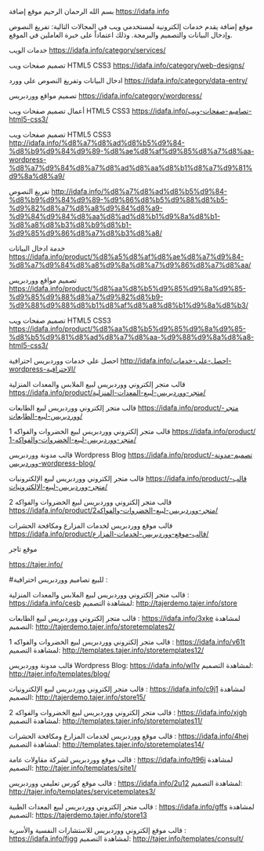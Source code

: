 بسم الله الرحمان الرحيم
موقع إضافة
https://idafa.info

موقع إضافة يقدم خدمات إلكترونية لمستخدمي ويب في المجالات التالية: 
تفريغ النصوص وإدخال البيانات والتصميم والبرمجة.
وذلك اعتماداً على خبرة العاملين في الموقع.

خدمات الويب
https://idafa.info/category/services/

تصميم صفحات ويب HTML5 CSS3
https://idafa.info/category/web-designs/

ادخال البيانات وتفريغ النصوص على وورد
https://idafa.info/category/data-entry/

تصميم مواقع ووردبريس
https://idafa.info/category/wordpress/

أعمال تصميم صفحات ويب HTML5 CSS3
https://idafa.info/تصاميم-صفحات-ويب-html5-css3/

تصميم صفحات ويب HTML5 CSS3
http://idafa.info/%d8%a7%d8%ad%d8%b5%d9%84-%d8%b9%d9%84%d9%89-%d8%ae%d8%af%d9%85%d8%a7%d8%aa-wordpress-%d8%a7%d9%84%d8%a7%d8%ad%d8%aa%d8%b1%d8%a7%d9%81%d9%8a%d8%a9/

تفريغ النصوص
http://idafa.info/%d8%a7%d8%ad%d8%b5%d9%84-%d8%b9%d9%84%d9%89-%d9%86%d8%b5%d9%88%d8%b5-%d9%82%d8%a7%d8%a8%d9%84%d8%a9-%d9%84%d9%84%d8%aa%d8%ad%d8%b1%d9%8a%d8%b1-%d8%a8%d8%b3%d8%b9%d8%b1-%d9%85%d9%86%d8%a7%d8%b3%d8%a8/

خدمة ادخال البيانات
https://idafa.info/product/%d8%a5%d8%af%d8%ae%d8%a7%d9%84-%d8%a7%d9%84%d8%a8%d9%8a%d8%a7%d9%86%d8%a7%d8%aa/

تصميم مواقع ووردبريس
https://idafa.info/product/%d8%aa%d8%b5%d9%85%d9%8a%d9%85-%d9%85%d9%88%d8%a7%d9%82%d8%b9-%d9%88%d9%88%d8%b1%d8%af%d8%a8%d8%b1%d9%8a%d8%b3/

تصميم صفحات ويب HTML5 CSS3
https://idafa.info/product/%d8%aa%d8%b5%d9%85%d9%8a%d9%85-%d8%b5%d9%81%d8%ad%d8%a7%d8%aa-%d9%88%d9%8a%d8%a8-html5-css3/

احصل على خدمات ووردبريس احترافية 
http://idafa.info/احصل-على-خدمات-wordpress-الاحترافية/

قالب متجر إلكتروني ووردبريس لبيع الملابس والمعدات المنزلية
https://idafa.info/product/متجر-ووردبريس-لبيع-المعدات-المنزلية/

قالب متجر إلكتروني ووردبريس لبيع الطابعات
https://idafa.info/product/متجر-ووردبريس-لبيع-الطابعات/

قالب متجر إلكتروني ووردبريس لبيع الخضروات والفواكه 1
https://idafa.info/product/متجر-ووردبريس-لبيع-الخضروات-والفواكه-1/

قالب مدونة ووردبريس Wordpress Blog
https://idafa.info/product/تصميم-مدونة-ووردبريس-wordpress-blog/

قالب متجر إلكتروني ووردبريس لبيع الإلكترونيات
https://idafa.info/product/قالب-متجر-ووردبريس-لبيع-الإلكترونيات/

قالب متجر إلكتروني ووردبريس لبيع الخضروات والفواكه 2
https://idafa.info/product/متجر-ووردبريس-لبيع-الخضروات-والفواكه2/

قالب موقع ووردبريس لخدمات المزارع ومكافحة الحشرات
https://idafa.info/product/قالب-موقع-ووردبريس-لخدمات-المزارع/

موقع تاجر

https://tajer.info/

#للبيع تصاميم ووردبريس احترافية :

قالب متجر إلكتروني ووردبريس لبيع الملابس والمعدات المنزلية : https://idafa.info/cesb
لمشاهدة التصميم: http://tajerdemo.tajer.info/store

قالب متجر إلكتروني ووردبريس لبيع الطابعات : https://idafa.info/3xke
لمشاهدة التصميم: http://tajerdemo.tajer.info/storetemplates2/

قالب متجر إلكتروني ووردبريس لبيع الخضروات والفواكه 1 : https://idafa.info/v61t
لمشاهدة التصميم: http://templates.tajer.info/storetemplates12/

قالب مدونة ووردبريس Wordpress Blog: https://idafa.info/wl1v
لمشاهدة التصميم: http://tajer.info/templates/blog/

قالب متجر إلكتروني ووردبريس لبيع الإلكترونيات : https://idafa.info/c9j1
لمشاهدة التصميم: http://tajerdemo.tajer.info/store15/

قالب متجر إلكتروني ووردبريس لبيع الخضروات والفواكه 2 : https://idafa.info/xjgh
لمشاهدة التصميم: http://templates.tajer.info/storetemplates11/

قالب موقع ووردبريس لخدمات المزارع ومكافحة الحشرات : https://idafa.info/4hej
لمشاهدة التصميم: http://templates.tajer.info/storetemplates14/

قالب موقع ووردبريس لشركة مقاولات عامة : https://idafa.info/t96i
لمشاهدة التصميم: http://tajer.info/templates/site1/

قالب موقع كورس تعليمي ووردبريس : https://idafa.info/2u12
لمشاهدة التصميم: http://tajer.info/templates/servicetemplates3/

قالب متجر إلكتروني ووردبريس لبيع المعدات الطبية : https://idafa.info/gffs
لمشاهدة التصميم: https://tajerdemo.tajer.info/store13

قالب موقع إلكتروني ووردبريس للاستشارات النفسية والأسرية : https://idafa.info/fjgg
لمشاهدة التصميم: http://tajer.info/templates/consult/
